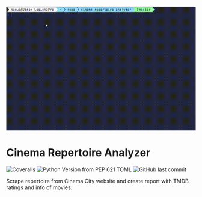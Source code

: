 ![](https://github.com/kodzonko/cinema-repertoire-analyzer/blob/master/docs/demo.gif)

# Cinema Repertoire Analyzer

![Coveralls](https://img.shields.io/coverallsCoverage/github/kodzonko/cinema-repertoire-analyzer) ![Python Version from PEP 621 TOML](https://img.shields.io/python/required-version-toml?tomlFilePath=https%3A%2F%2Fraw.githubusercontent.com%2Fkodzonko%2Fcinema-repertoire-analyzer%2Fmaster%2Fpyproject.toml) ![GitHub last commit](https://img.shields.io/github/last-commit/kodzonko/cinema-repertoire-analyzer)

Scrape repertoire from Cinema City website and create report with TMDB ratings and info of movies.
